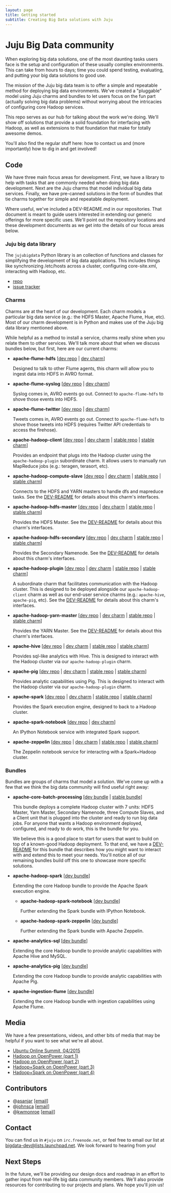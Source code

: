 ```yaml
---
layout: page
title: Getting started
subtitle: Creating Big Data solutions with Juju
---
```


# Juju Big Data community

When exploring big data solutions, one of the most daunting tasks users face is
the setup and configuration of these usually complex environments. This can take
from hours to days; time you could spend testing, evaluating, and putting your
big data solutions to good use.

The mission of the Juju big data team is to offer a simple and repeatable
method for deploying big data environments. We've created a "pluggable" model
using Juju charms and bundles to let users focus on the fun part (actually
solving big data problems) without worrying about the intricacies of configuring
core Hadoop services.

This repo serves as our hub for talking about the work we're doing. We'll show
off solutions that provide a solid foundation for interfacing with Hadoop, as
well as extensions to that foundation that make for totally awesome demos.

You'll also find the regular stuff here:  how to contact us and (more
importantly) how to dig in and get involved!


## Code

We have three main focus areas for development. First, we have a library
to help with tasks that are commonly needed when doing big data development.
Next are the Juju charms that model individual big data services. Finally,
we have pre-canned solutions in the form of bundles that tie charms together
for simple and repeatable deployment.

Where useful, we've included a DEV-README.md in our repositories. That
document is meant to guide users interested in extending our generic offerings
for more specific uses. We'll point out the repository locations and
these development documents as we get into the details of our focus areas
below.

### Juju big data library
The `jujubigdata` Python library is an collection of functions and classes for
simplifying the development of big data applications. This includes things like
synchronizing /etc/hosts across a cluster, configuring core-site.xml,
interacting with Hadoop, etc.

 * [repo](https://github.com/juju-solutions/jujubigdata)
 * [issue tracker](https://github.com/juju-solutions/jujubigdata/issues)

### Charms
Charms are at the heart of our development. Each charm models a particular big
data service (e.g.: the HDFS Master, Apache Flume, Hue, etc). Most of our
charm development is in Python and makes use of the Juju big data library
mentioned above.

While helpful as a method to install a service, charms really shine
when you relate them to other services. We'll talk more about that when
we discuss bundles below, but first, here are our current charms:

 * **apache-flume-hdfs** \[[dev repo](https://code.launchpad.net/~bigdata-dev/charms/trusty/apache-flume-hdfs/trunk) |
 [dev charm](https://jujucharms.com/u/bigdata-dev/apache-flume-hdfs)\]

   Designed to talk to other Flume agents, this charm will allow you to ingest
   data into HDFS in AVRO format.

 * **apache-flume-syslog** \[[dev repo](https://code.launchpad.net/~bigdata-dev/charms/trusty/apache-flume-syslog/trunk) |
 [dev charm](https://jujucharms.com/u/bigdata-dev/apache-flume-syslog)\]

   Syslog comes in, AVRO events go out. Connect to `apache-flume-hdfs` to shove
   those events into HDFS.

 * **apache-flume-twitter** \[[dev repo](https://code.launchpad.net/~bigdata-dev/charms/trusty/apache-flume-twitter/trunk) |
 [dev charm](https://jujucharms.com/u/bigdata-dev/apache-flume-twitter)\]

   Tweets comes in, AVRO events go out. Connect to `apache-flume-hdfs` to shove
   those tweets into HDFS (requires Twitter API credentials to access the
   firehose).

 * **apache-hadoop-client** \[[dev repo](https://code.launchpad.net/~bigdata-dev/charms/trusty/apache-hadoop-client/trunk) |
 [dev charm](https://jujucharms.com/u/bigdata-dev/apache-hadoop-client) |
 [stable repo](https://code.launchpad.net/~bigdata-charmers/charms/trusty/apache-hadoop-client/trunk) |
 [stable charm](https://jujucharms.com/apache-hadoop-client)\]

   Provides an endpoint that plugs into the Hadoop cluster using the
   `apache-hadoop-plugin` subordinate charm. It allows users to manually run
   MapReduce jobs (e.g.: teragen, terasort, etc).

 * **apache-hadoop-compute-slave** \[[dev repo](https://code.launchpad.net/~bigdata-dev/charms/trusty/apache-hadoop-compute-slave/trunk) |
 [dev charm](https://jujucharms.com/u/bigdata-dev/apache-hadoop-compute-slave) |
 [stable repo](https://code.launchpad.net/~bigdata-charmers/charms/trusty/apache-hadoop-compute-slave/trunk) |
 [stable charm](https://jujucharms.com/apache-hadoop-compute-slave)\]

   Connects to the HDFS and YARN masters to handle dfs and mapreduce tasks.
   See the [DEV-README](http://bazaar.launchpad.net/~bigdata-dev/charms/trusty/apache-hadoop-compute-slave/trunk/view/head:/DEV-README.md)
   for details about this charm's interfaces.

 * **apache-hadoop-hdfs-master** \[[dev repo](https://code.launchpad.net/~bigdata-dev/charms/trusty/apache-hadoop-hdfs-master/trunk) |
 [dev charm](https://jujucharms.com/u/bigdata-dev/apache-hadoop-hdfs-master) |
 [stable repo](https://code.launchpad.net/~bigdata-charmers/charms/trusty/apache-hadoop-hdfs-master/trunk) |
 [stable charm](https://jujucharms.com/apache-hadoop-hdfs-master)\]

   Provides the HDFS Master. See the
   [DEV-README](http://bazaar.launchpad.net/~bigdata-dev/charms/trusty/apache-hadoop-hdfs-master/trunk/view/head:/DEV-README.md)
   for details about this charm's interfaces.

 * **apache-hadoop-hdfs-secondary** \[[dev repo](https://code.launchpad.net/~bigdata-dev/charms/trusty/apache-hadoop-hdfs-secondary/trunk) |
 [dev charm](https://jujucharms.com/u/bigdata-dev/apache-hadoop-hdfs-secondary) |
 [stable repo](https://code.launchpad.net/~bigdata-charmers/charms/trusty/apache-hadoop-hdfs-secondary/trunk) |
 [stable charm](https://jujucharms.com/apache-hadoop-hdfs-secondary)\]

   Provides the Secondary Namenode. See the
   [DEV-README](http://bazaar.launchpad.net/~bigdata-dev/charms/trusty/apache-hadoop-hdfs-secondary/trunk/view/head:/DEV-README.md)
   for details about this charm's interfaces.

 * **apache-hadoop-plugin** \[[dev repo](https://code.launchpad.net/~bigdata-dev/charms/trusty/apache-hadoop-plugin/trunk) |
 [dev charm](https://jujucharms.com/u/bigdata-dev/apache-hadoop-plugin) |
 [stable repo](https://code.launchpad.net/~bigdata-charmers/charms/trusty/apache-hadoop-plugin/trunk) |
 [stable charm](https://jujucharms.com/apache-hadoop-plugin)\]

   A subordinate charm that facilitates communication with the Hadoop cluster.
   This is designed to be deployed alongside our `apache-hadoop-client` charm
   as well as our end-user service charms (e.g.: `apache-hive`, `apache-pig`,
   etc). See the [DEV-README](http://bazaar.launchpad.net/~bigdata-dev/charms/trusty/apache-hadoop-plugin/trunk/view/head:/DEV-README.md)
   for details about this charm's interfaces.

 * **apache-hadoop-yarn-master** \[[dev repo](https://code.launchpad.net/~bigdata-dev/charms/trusty/apache-hadoop-yarn-master/trunk) |
 [dev charm](https://jujucharms.com/u/bigdata-dev/apache-hadoop-yarn-master) |
 [stable repo](https://code.launchpad.net/~bigdata-charmers/charms/trusty/apache-hadoop-yarn-master/trunk) |
 [stable charm](https://jujucharms.com/apache-hadoop-yarn-master)\]

   Provides the YARN Master. See the
   [DEV-README](http://bazaar.launchpad.net/~bigdata-dev/charms/trusty/apache-hadoop-yarn-master/trunk/view/head:/DEV-README.md)
   for details about this charm's interfaces.

 * **apache-hive** \[[dev repo](https://code.launchpad.net/~bigdata-dev/charms/trusty/apache-hive/trunk) |
 [dev charm](https://jujucharms.com/u/bigdata-dev/apache-hive) |
 [stable repo](https://code.launchpad.net/~bigdata-charmers/charms/trusty/apache-hive/trunk) |
 [stable charm](https://jujucharms.com/apache-hive)\]

   Provides sql-like analytics with Hive. This is designed to interact with the
   Hadoop cluster via our `apache-hadoop-plugin` charm.

 * **apache-pig** \[[dev repo](https://code.launchpad.net/~bigdata-dev/charms/trusty/apache-pig/trunk) |
 [dev charm](https://jujucharms.com/u/bigdata-dev/apache-pig) |
 [stable repo](https://code.launchpad.net/~bigdata-charmers/charms/trusty/apache-pig/trunk) |
 [stable charm](https://jujucharms.com/apache-pig)\]

   Provides analytic capabilities using Pig. This is designed to interact with
   the Hadoop cluster via our `apache-hadoop-plugin` charm.

 * **apache-spark** \[[dev repo](https://code.launchpad.net/~bigdata-dev/charms/trusty/apache-spark/trunk) |
 [dev charm](https://jujucharms.com/u/bigdata-dev/apache-spark) |
 [stable repo](https://code.launchpad.net/~bigdata-charmers/charms/trusty/apache-spark/trunk) |
 [stable charm](https://jujucharms.com/apache-spark)\]

   Provides the Spark execution engine, designed to back to a Hadoop cluster.

 * **apache-spark-notebook** \[[dev repo](https://code.launchpad.net/~bigdata-dev/charms/trusty/apache-spark-notebook/trunk) |
 [dev charm](https://jujucharms.com/u/bigdata-dev/apache-spark-notebook)\]

   An IPython Notebook service with integrated Spark support.

 * **apache-zeppelin** \[[dev repo](https://code.launchpad.net/~bigdata-dev/charms/trusty/apache-zeppelin/trunk) |
 [dev charm](https://jujucharms.com/u/bigdata-dev/apache-zeppelin) |
 [stable repo](https://code.launchpad.net/~bigdata-charmers/charms/trusty/apache-zeppelin/trunk) |
 [stable charm](https://jujucharms.com/apache-zeppelin)\]

   The Zeppelin notebook service for interacting with a Spark+Hadoop cluster.

### Bundles
Bundles are groups of charms that model a solution. We've come up with a few
that we think the big data community will find useful right away:

 * **apache-core-batch-processing** \[[dev bundle](https://jujucharms.com/u/bigdata-dev/apache-core-batch-processing) |
 [stable bundle](https://jujucharms.com/apache-core-batch-processing)\]

   This bundle deploys a complete Hadoop cluster with 7 units: HDFS Master,
   Yarn Master, Secondary Namenode, three Compute Slaves, and a Client unit
   that is plugged into the cluster and ready to run big data jobs. For anyone
   that wants a Hadoop environment deployed, configured, and ready to do
   work, this is the bundle for you.

   We believe this is a good place to start for users that want to build on
   top of a known-good Hadoop deployment. To that end, we have a [DEV-README](http://bazaar.launchpad.net/~bigdata-dev/charms/bundles/apache-core-batch-processing/trunk/view/head:/DEV-README.md)
   for this bundle that describes how you might want to interact with and
   extend this to meet your needs. You'll notice all of our remaining bundles
   build off this one to showcase more specific solutions.

 * **apache-hadoop-spark** \[[dev bundle](https://jujucharms.com/u/bigdata-dev/apache-hadoop-spark)\]

   Extending the core Hadoop bundle to provide the Apache Spark execution
   engine.

   * **apache-hadoop-spark-notebook** \[[dev bundle](https://jujucharms.com/u/bigdata-dev/apache-hadoop-spark-notebook)\]

     Further extending the Spark bundle with IPython Notebook.

   * **apache-hadoop-spark-zeppelin** \[[dev bundle](https://jujucharms.com/u/bigdata-dev/apache-hadoop-spark-zeppelin)\]

     Further extending the Spark bundle with Apache Zeppelin.

 * **apache-analytics-sql** \[[dev bundle](https://jujucharms.com/u/bigdata-dev/apache-analytics-sql)\]

   Extending the core Hadoop bundle to provide analytic capabilities with
   Apache Hive and MySQL.

 * **apache-analytics-pig** \[[dev bundle](https://jujucharms.com/u/bigdata-dev/apache-analytics-pig)\]

   Extending the core Hadoop bundle to provide analytic capabilities with
   Apache Pig.

 * **apache-ingestion-flume** \[[dev bundle](https://jujucharms.com/u/bigdata-dev/apache-ingestion-flume)\]

   Extending the core Hadoop bundle with ingestion capabilities using Apache
   Flume.


## Media

We have a few presentations, videos, and other bits of media that may be
helpful if you want to see what we're all about.

 * [Ubuntu Online Summit, 04/2015](http://summit.ubuntu.com/uos-1505/meeting/22428/deploying-big-data-workloads-with-juju/)
 * [Hadoop on OpenPower (part 1)](https://www.youtube.com/watch?v=Ou5PvHHr6WM)
 * [Hadoop on OpenPower (part 2)](https://www.youtube.com/watch?v=jzVVm63JjmY)
 * [Hadoop+Spark on OpenPower (part 3)](https://www.youtube.com/watch?v=YGi_dtmpgqw)
 * [Hadoop+Spark on OpenPower (part 4)](https://www.youtube.com/watch?v=Nlxjtb1keCE)

## Contributors

* @[asanjar](https://github.com/asanjar) \[[email](mailto:amir.sanjar@canonical.com)\]
* @[johnsca](https://github.com/johnsca) \[[email](mailto:cory.johns@canonical.com)\]
* @[kwmonroe](https://github.com/kwmonroe) \[[email](mailto:kevin.monroe@canonical.com)\]


## Contact

You can find us in `#juju` on `irc.freenode.net`, or feel free to email our list
at <bigdata-dev@lists.launchpad.net>. We look forward to hearing from you!


## Next Steps

In the future, we'll be providing our design docs and roadmap in an effort to
gather input from real-life big data community members. We'll also provide
resources for contributing to our projects and plans. We hope you'll join us!
